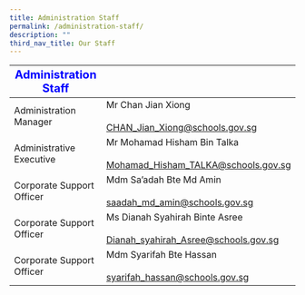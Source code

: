 ```yaml
---
title: Administration Staff
permalink: /administration-staff/
description: ""
third_nav_title: Our Staff
---
```

|   <strong style="color: blue; font-size: 20px;">Administration Staff</strong>                        |                                                                            |
|---------------------------|----------------------------------------------------------------------------|
| Administration Manager    | Mr Chan Jian Xiong<br><br>CHAN_Jian_Xiong@schools.gov.sg                   |
| Administrative Executive  | Mr Mohamad Hisham Bin Talka<br><br>Mohamad_Hisham_TALKA@schools.gov.sg     |
| Corporate Support Officer | Mdm Sa’adah  Bte Md Amin<br><br>saadah_md_amin@schools.gov.sg              |
| Corporate Support Officer| Ms Dianah Syahirah Binte Asree<br><br>Dianah_syahirah_Asree@schools.gov.sg |
| Corporate Support Officer | Mdm Syarifah Bte Hassan<br><br>syarifah_hassan@schools.gov.sg              |